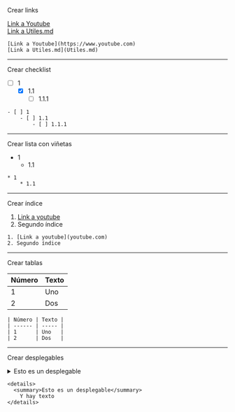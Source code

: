 Crear links

[Link a Youtube](https://www.youtube.com) <br>
[Link a Utiles.md](Utiles.md)

```
[Link a Youtube](https://www.youtube.com)
[Link a Utiles.md](Utiles.md)
```

<hr>
Crear checklist

- [ ] 1
    - [X] 1.1
        - [ ] 1.1.1

```
- [ ] 1
    - [ ] 1.1
        - [ ] 1.1.1
```
<hr>

Crear lista con viñetas

* 1
    * 1.1
    
```
* 1
    * 1.1
```

<hr>

Crear índice

1. [Link a youtube](youtube.com)
2. Segundo índice
    
```
1. [Link a youtube](youtube.com)
2. Segundo índice
```

<hr>

Crear tablas

| Número | Texto |
| ------ | ----- |
| 1      | Uno   |
| 2      | Dos   |

```
| Número | Texto |
| ------ | ----- |
| 1      | Uno   |
| 2      | Dos   |
```

<hr>

Crear desplegables

<details>
  <summary>Esto es un desplegable</summary>
    Y hay texto
</details>

```
<details>
  <summary>Esto es un desplegable</summary>
    Y hay texto
</details>
```

